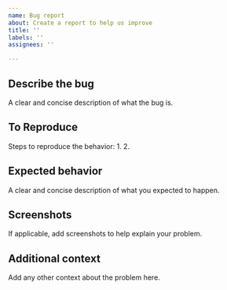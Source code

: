 ```yaml
---
name: Bug report
about: Create a report to help us improve
title: ''
labels: ''
assignees: ''

---
```


## Describe the bug
A clear and concise description of what the bug is.

##  To Reproduce
Steps to reproduce the behavior:
1.
2.

## Expected behavior
A clear and concise description of what you expected to happen.

## Screenshots
If applicable, add screenshots to help explain your problem.

## Additional context
Add any other context about the problem here.
